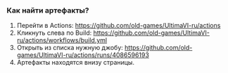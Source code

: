 ### Как найти артефакты?

1. Перейти в Actions: https://github.com/old-games/UltimaVI-ru/actions
2. Кликнуть слева по Build: https://github.com/old-games/UltimaVI-ru/actions/workflows/build.yml
3. Открыть из списка нужную джобу: https://github.com/old-games/UltimaVI-ru/actions/runs/4086596193
4. Артефакты находятся внизу страницы.
